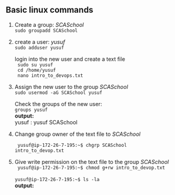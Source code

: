 ## Basic linux commands

1. Create a group: <i>SCASchool</i>  
    <code>sudo groupadd SCASchool</code>

2. create a user: <i>yusuf</i>  
   <code>sudo adduser yusuf</code>

    login into the new user and create a text file  
    <code> sudo su yusuf </code>  
    <code> cd /home/yusuf </code>  
    <code> nano intro_to_devops.txt </code>

3.  Assign the new user to the group <i>SCASchool</i>  
    <code>sudo usermod -aG SCASchool yusuf</code>

     Check the groups of the new user:  
    <code>groups yusuf</code>  
    <b>output: </b>   
    yusuf : yusuf SCASchool

4. Change group owner of the text file to <i>SCASchool</i>
  
    <code> yusuf@ip-172-26-7-195:~$ chgrp SCASchool intro_to_devop.txt</code>   

5. Give write permission on the text file to the group <i>SCASchool</i>   
    <code> yusuf@ip-172-26-7-195:\~$ chmod g\+rw intro_to_devop.txt  </code>  
    <code>yusuf@ip-172-26-7-195:~$ ls -la </code>  
    <b>output:</b>